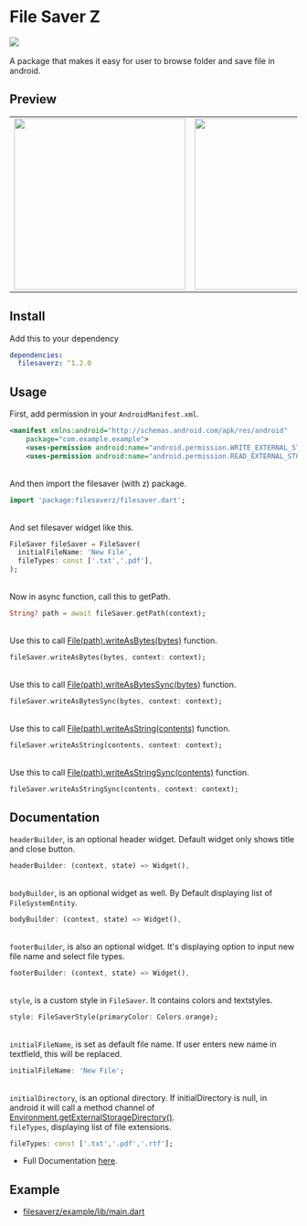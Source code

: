 # File Saver Z
<a href='https://pub.dev/packages/filesaverz'><img src='https://img.shields.io/pub/v/filesaverz.svg?logo=flutter&color=blue&style=flat-square'/></a>
\
\
A package that makes it easy for user to browse folder and save file in android.

## Preview
<table><tr><td>
  <img src='https://user-images.githubusercontent.com/45191605/164154922-7f470dbf-fd24-48d5-839e-11adb4574c40.gif' width='300'/>  
  </td><td>
  <img src='https://user-images.githubusercontent.com/45191605/164155033-6f16ebe1-eb9f-4960-b605-850f94f9b3da.png' width='300'/>
  </td></tr></table>
  
## Install
Add this to your dependency
```yaml
dependencies:
  filesaverz: ^1.2.0
```
## Usage
First, add permission in your `AndroidManifest.xml`.
```xml
<manifest xmlns:android="http://schemas.android.com/apk/res/android"
    package="com.example.example">
    <uses-permission android:name="android.permission.WRITE_EXTERNAL_STORAGE"/>
    <uses-permission android:name="android.permission.READ_EXTERNAL_STORAGE"/>
```
\
And then import the filesaver (with z) package.
```dart
import 'package:filesaverz/filesaver.dart';
```
\
And set filesaver widget like this.
```dart
FileSaver fileSaver = FileSaver(
  initialFileName: 'New File',
  fileTypes: const ['.txt','.pdf'],
);
```
\
Now in async function, call this to getPath.
```dart
String? path = await fileSaver.getPath(context);
```
\
Use this to call <a href="https://api.flutter.dev/flutter/dart-io/File/writeAsBytes.html">File(path).writeAsBytes(bytes)</a> function.
```dart
fileSaver.writeAsBytes(bytes, context: context);
```
\
Use this to call <a href="https://api.flutter.dev/flutter/dart-io/File/writeAsBytesSync.html">File(path).writeAsBytesSync(bytes)</a> function.
```dart
fileSaver.writeAsBytesSync(bytes, context: context);
```
\
Use this to call <a href="https://api.flutter.dev/flutter/dart-io/File/writeAsString.html">File(path).writeAsString(contents)</a> function.
```dart
fileSaver.writeAsString(contents, context: context);
```
\
Use this to call <a href ="https://api.flutter.dev/flutter/dart-io/File/writeAsStringSync.html">File(path).writeAsStringSync(contents)</a> function.
```dart
fileSaver.writeAsStringSync(contents, context: context);
```


## Documentation
`headerBuilder`, is an optional header widget. Default widget only shows title and close button.
  ```dart
  headerBuilder: (context, state) => Widget(),
  ```
\
`bodyBuilder`, is an optional widget as well. By Default displaying list of `FileSystemEntity`.
  ```dart
  bodyBuilder: (context, state) => Widget(),
  ```
\
`footerBuilder`, is also an optional widget. It's displaying option to input new file name and select file types.
  ```dart
  footerBuilder: (context, state) => Widget(),
  ```
\
`style`, is a custom style in `FileSaver`. It contains colors and textstyles.
  ```dart
  style: FileSaverStyle(primaryColor: Colors.orange);
  ```
\
`initialFileName`, is set as default file name. If user enters new name in textfield, this will be replaced.
  ```dart
  initialFileName: 'New File';
  ```
\
`initialDirectory`, is an optional directory. If initialDirectory is null, in android it will call a method channel of <a href="https://developer.android.com/reference/android/os/Environment#getExternalStorageDirectory()">Environment.getExternalStorageDirectory()</a>.
\
`fileTypes`, displaying list of file extensions.
  ```dart
  fileTypes: const ['.txt','.pdf','.rtf'];
  ```

* Full Documentation <a href='https://pub.dev/documentation/filesaverz/latest/filesaverz/filesaverz-library.html'>here</a>.
## Example
* <a href="https://github.com/Nialixus/filesaverz/blob/master/example/lib/main.dart">filesaverz/example/lib/main.dart</a>
